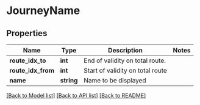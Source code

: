 # JourneyName

## Properties
Name | Type | Description | Notes
------------ | ------------- | ------------- | -------------
**route_idx_to** | **int** | End of validity on total route. | 
**route_idx_from** | **int** | Start of validity on total route | 
**name** | **string** | Name to be displayed | 

[[Back to Model list]](../README.md#documentation-for-models) [[Back to API list]](../README.md#documentation-for-api-endpoints) [[Back to README]](../README.md)


